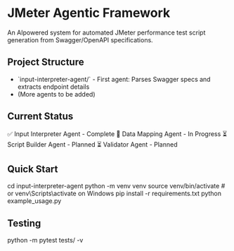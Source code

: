 

# JMeter Agentic Framework

An AIpowered system for automated JMeter performance test script generation from Swagger/OpenAPI specifications.

## Project Structure

- \`input-interpreter-agent/\` - First agent: Parses Swagger specs and extracts endpoint details
- (More agents to be added)

## Current Status

✅ Input Interpreter Agent - Complete
🔄 Data Mapping Agent - In Progress
⏳ Script Builder Agent - Planned
⏳ Validator Agent - Planned

## Quick Start


cd input-interpreter-agent
python -m venv venv
source venv/bin/activate  # or venv\\Scripts\\activate on Windows
pip install -r requirements.txt
python example_usage.py


## Testing


python -m pytest tests/ -v
